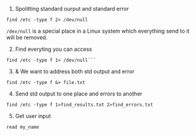 1. Spolitting standard ourput and standard error

```
find /etc -type f 2> /dev/null
```

`/dev/null` is a special place in a Linux system which everything send to it will be removed.

2. Find everyting you can access

````
find /etc -type f 1> /dev/null```
````

3. & We want to address both std output and error

```
find /etc -type f &> file.txt
```

4. Send std output to one place and errors to another

```
find /etc -type f 1>find_results.txt 2>find_errors.txt
```

5. Get user input

```
read my_name
```
